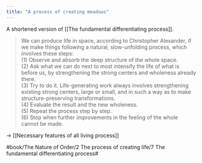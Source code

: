 ```yaml
---
title: "A process of creating meadows"
---
```


A shortened version of [[The fundamental differentiating process]].

> We can produce life in space, according to Christopher Alexander, if we make things following a natural, slow-unfolding process, which involves these steps:  
> (1) Observe and absorb the deep structure of the whole space.  
> (2) Ask what we can do next to most intensify the life of what is before us, by strengthening the strong centers and wholeness already there.  
> (3) Try to do it. Life-generating work always involves strengthening existing strong centers, large or small, and in such a way as to make structure-preserving transformations.  
> (4) Evaluate the result and the new wholeness.  
> (5) Repeat the process step by step.  
> (6) Stop when further improvements in the feeling of the whole cannot be made.  

-> [[Necessary features of all living process]]

#book/The Nature of Order/2 The process of creating life/7 The fundamental differentiating process#